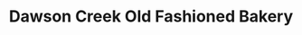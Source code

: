 ---
title: "Dawson Creek Old Fashioned Bakery"
url: /dawson-creek/dawson-creek-old-fashioned-bakery/
shop: bakery
---